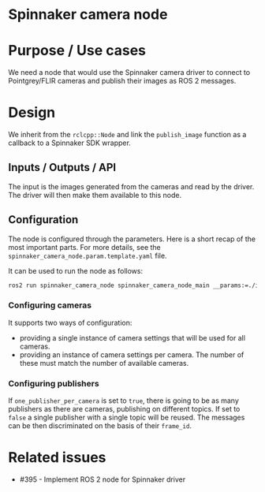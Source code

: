 Spinnaker camera node
=====================

# Purpose / Use cases
We need a node that would use the Spinnaker camera driver to connect to Pointgrey/FLIR cameras and publish their images as ROS 2 messages.

# Design
We inherit from the `rclcpp::Node` and link the `publish_image` function as a callback to a Spinnaker SDK wrapper.

## Inputs / Outputs / API
The input is the images generated from the cameras and read by the driver. The driver will then make them available to this node.

## Configuration

The node is configured through the parameters. 
Here is a short recap of the most important parts.
For more details, see the `spinnaker_camera_node.param.template.yaml` file.

It can be used to run the node as follows:
```bash
ros2 run spinnaker_camera_node spinnaker_camera_node_main __params:=./install/spinnaker_camera_node/share/spinnaker_camera_node/param/spinnaker_camera_node.param.template.yaml
```

### Configuring cameras
It supports two ways of configuration:
- providing a single instance of camera settings that will be used for all cameras.
- providing an instance of camera settings per camera. The number of these must match the number of available cameras.

### Configuring publishers
If `one_publisher_per_camera` is set to `true`, there is going to be as many publishers as there are cameras, publishing on different topics. If set to `false` a single publisher with a single topic will be reused. The messages can be then discriminated on the basis of their `frame_id`. 

# Related issues

- #395 - Implement ROS 2 node for Spinnaker driver